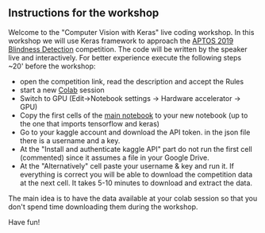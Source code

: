 ## Instructions for the workshop

Welcome to the "Computer Vision with Keras" live coding workshop. In this workshop we will use Keras framework to approach the [APTOS 2019 Blindness Detection](https://www.kaggle.com/c/aptos2019-blindness-detection) competition.
The code will be written by the speaker live and interactively. For better experience execute the following steps ~20' before the workshop:
- open the competition link, read the description and accept the Rules
- start a new [Colab](https://colab.research.google.com/) session
- Switch to GPU (Edit->Notebook settings -> Hardware accelerator -> GPU)
- Copy the first cells of the [main notebook](https://github.com/Machine-Learning-Tokyo/KaggleDaysTokyo2019/blob/master/kaggleDays_v2.ipynb) to your new notebook (up to the one that imports tensorflow and keras)
- Go to your kaggle account and download the API token. in the json file there is a username and a key.
- At the "Install and authenticate kaggle API" part do not run the first cell (commented) since it assumes a file in your Google Drive.
- At the "Alternatively" cell paste your username & key and run it. If everything is correct you will be able to download the competition data at the next cell. It takes 5-10 minutes to download and extract the data.

The main idea is to have the data available at your colab session so that you don't spend time downloading them during the workshop.

Have fun!

